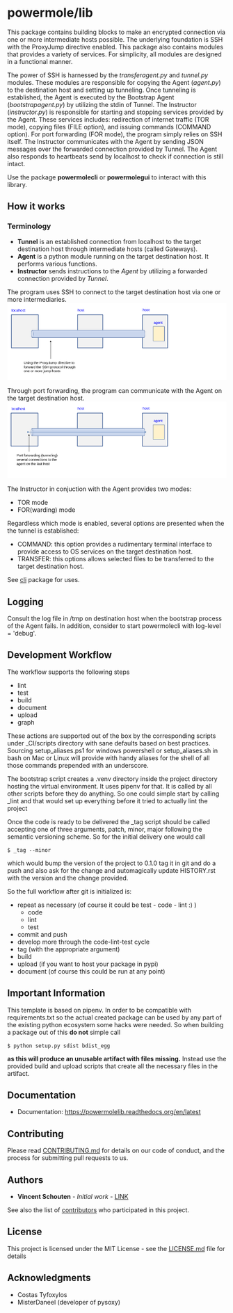 
[comment]: <> (how corelib does, and why I choose to design it the way it does it)

# powermole/lib

This package contains building blocks to make an encrypted connection via one or more intermediate hosts possible.
The underlying foundation is SSH with the ProxyJump directive enabled.
This package also contains modules that provides a variety of services.
For simplicity, all modules are designed in a functional manner.

The power of SSH is harnessed by the _transferagent.py_ and _tunnel.py_ modules.
These modules are responsible for copying the Agent (_agent.py_) to the destination host and setting up tunneling.
Once tunneling is established, the Agent is executed by the Bootstrap Agent (_bootstrapagent.py_) by utilizing the stdin of Tunnel.
The Instructor (_instructor.py_) is responsible for starting and stopping services provided by the Agent.
These services includes: redirection of internet traffic (TOR mode), copying files (FILE option), and issuing commands (COMMAND option).
For port forwarding (FOR mode), the program simply relies on SSH itself.
The Instructor communicates with the Agent by sending JSON messages over the forwarded connection provided by Tunnel.
The Agent also responds to heartbeats send by localhost to check if connection is still intact.

Use the package **powermolecli** or **powermolegui** to interact with this library.


## How it works

### Terminology
* **Tunnel** is an established connection from localhost to the target destination host through intermediate hosts (called Gateways).
* **Agent** is a python module running on the target destination host. It performs various functions.
* **Instructor** sends instructions to the *Agent* by utilizing a forwarded connection provided by *Tunnel*.

The program uses SSH to connect to the target destination host via one or more intermediaries.
![alt text](img/illustration_how_it_works__1.png)

Through port forwarding, the program can communicate with the Agent on the target destination host.
![alt text](img/illustration_how_it_works__2.png)


The Instructor in conjuction with the Agent provides two modes:

* TOR mode
* FOR(warding) mode

Regardless which mode is enabled, several options are presented when the the tunnel is established:
* COMMAND: this option provides a rudimentary terminal interface to provide access to OS services on the target destination host.
* TRANSFER: this options allows selected files to be transferred to the target destination host.


See [cli](https://github.com/yutanicorp/powermolecli) package for uses.


## Logging

Consult the log file in /tmp on destination host when the bootstrap process of the Agent fails.
In addition, consider to start powermolecli with log-level = 'debug'.

## Development Workflow

The workflow supports the following steps

 * lint
 * test
 * build
 * document
 * upload
 * graph

These actions are supported out of the box by the corresponding scripts under _CI/scripts directory with sane defaults based on best practices.
Sourcing setup_aliases.ps1 for windows powershell or setup_aliases.sh in bash on Mac or Linux will provide with handy aliases for the shell of all those commands prepended with an underscore.

The bootstrap script creates a .venv directory inside the project directory hosting the virtual environment. It uses pipenv for that.
It is called by all other scripts before they do anything. So one could simple start by calling _lint and that would set up everything before it tried to actually lint the project

Once the code is ready to be delivered the _tag script should be called accepting one of three arguments, patch, minor, major following the semantic versioning scheme.
So for the initial delivery one would call

    $ _tag --minor

which would bump the version of the project to 0.1.0 tag it in git and do a push and also ask for the change and automagically update HISTORY.rst with the version and the change provided.


So the full workflow after git is initialized is:

 * repeat as necessary (of course it could be test - code - lint :) )
   * code
   * lint
   * test
 * commit and push
 * develop more through the code-lint-test cycle
 * tag (with the appropriate argument)
 * build
 * upload (if you want to host your package in pypi)
 * document (of course this could be run at any point)


## Important Information

This template is based on pipenv. In order to be compatible with requirements.txt so the actual created package can be used by any part of the existing python ecosystem some hacks were needed.
So when building a package out of this **do not** simple call

    $ python setup.py sdist bdist_egg

**as this will produce an unusable artifact with files missing.**
Instead use the provided build and upload scripts that create all the necessary files in the artifact.

## Documentation

* Documentation: https://powermolelib.readthedocs.org/en/latest


## Contributing

Please read [CONTRIBUTING.md](https://gist.github.com/PurpleBooth/b24679402957c63ec426) for details on our code of conduct, and the process for submitting pull requests to us.


## Authors

* **Vincent Schouten** - *Initial work* - [LINK](https://github.com/powermolelib)

See also the list of [contributors](https://github.com/your/project/contributors) who participated in this project.


## License

This project is licensed under the MIT License - see the [LICENSE.md](LICENSE.md) file for details


## Acknowledgments

* Costas Tyfoxylos
* MisterDaneel (developer of pysoxy)
